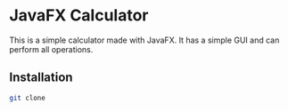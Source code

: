 # JavaFX Calculator

This is a simple calculator made with JavaFX. It has a simple GUI and can perform all operations.

## Installation
```bash
git clone 